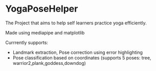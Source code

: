 # YogaPoseHelper

The Project that aims to help self learners practice yoga efficiently.  

Made using mediapipe and matplotlib

Currrently supports:
- Landmark extraction, Pose correction using error highlighting
- Pose classification based on coordinates (supports 5 poses: tree, warrior2,plank,goddess,downdog)
